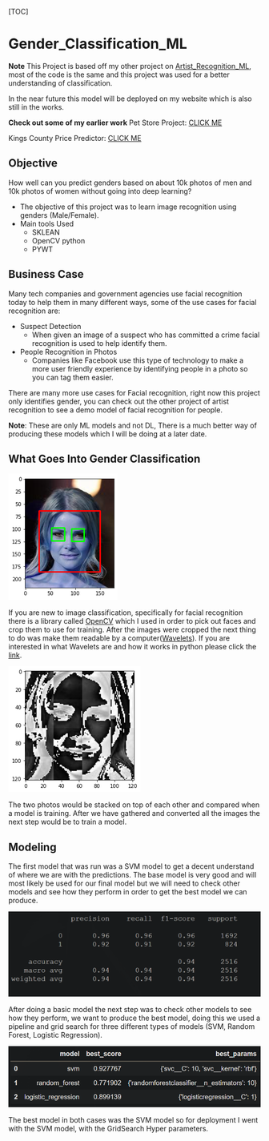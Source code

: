 [TOC]

# Gender_Classification_ML

**Note**
This Project is based off my other project on [Artist_Recognition_ML](https://github.com/DavidKentShirley/Artist_Recognition_ML), most of the code is the same and this project was used for a better understanding of classification. 

In the near future this model will be deployed on my website which is also still in the works.

**Check out some of my earlier work** 
Pet Store Project: [CLICK ME](https://github.com/DavidKentShirley/Pet_Store_Location_Analysis) 

Kings County Price Predictor: [CLICK ME](https://github.com/DavidKentShirley/Kings_County_Price_Pedictor)


## Objective

How well can you predict genders based on about 10k photos of men and 10k photos of women without going into deep learning?

* The objective of this project was to learn image recognition using genders (Male/Female).
* Main tools Used
  * SKLEAN 
  * OpenCV python
  * PYWT

## Business Case

Many tech companies and government agencies use facial recognition today to help them in many different ways, some of the use cases for facial recognition are: 

* Suspect Detection
  * When given an image of a suspect who has committed a crime facial recognition is used to help identify them.
* People Recognition in Photos
  * Companies like Facebook use this type of technology to make a more user friendly experience by identifying people in a photo so you can tag them easier.

There are many more use cases for Facial recognition, right now this project only identifies gender, you can check out the other project of artist recognition to see a demo model of facial recognition for people. 

**Note**: These are only ML models and not DL, There is a much better way of producing these models which I will be doing at a later date.



## What Goes Into Gender Classification

![](https://github.com/DavidKentShirley/Gender_Classification_ML/blob/main/Presentation%20Photos/photo3.png?raw=true)

If you are new to image classification, specifically for facial recognition there is a library called [OpenCV](https://opencv.org/) which I used in order to pick out faces and crop them to use for training. After the images were cropped the next thing to do was make them readable by a computer([Wavelets](https://pywavelets.readthedocs.io/en/latest/)). If you are interested in what Wavelets are and how it works in python please click the [link](https://pywavelets.readthedocs.io/en/latest/).

![](https://github.com/DavidKentShirley/Gender_Classification_ML/blob/main/Presentation%20Photos/photo5.png?raw=true)

The two photos would be stacked on top of each other and compared when a model is training. After we have gathered and converted all the images the next step would be to train a model.



## Modeling

The first model that was run was a SVM model to get a decent understand of where we are with the predictions. The base model is very good and will most likely be used for our final model but we will need to check other models and see how they perform in order to get the best model we can produce. 



<img src="https://github.com/DavidKentShirley/Gender_Classification_ML/blob/main/Presentation%20Photos/model%201%20results.png?raw=true" style="zoom: 67%;" />



After doing a basic model the next step was to check other models to see how they perform, we want to produce the best model, doing this we used a pipeline and grid search for three different types of models (SVM, Random Forest, Logistic Regression).



<img src="https://github.com/DavidKentShirley/Gender_Classification_ML/blob/main/Presentation%20Photos/grid%20search.png?raw=true" style="zoom:67%;" />

The best model in both cases was the SVM model so for deployment I went with the SVM model, with the GridSearch Hyper parameters. 

